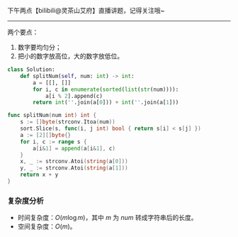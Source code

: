 下午两点【biIibiIi@灵茶山艾府】直播讲题，记得关注哦~

---

两个要点：

1. 数字要均匀分；
2. 把小的数字放高位，大的数字放低位。

```py [sol1-Python3]
class Solution:
    def splitNum(self, num: int) -> int:
        a = [[], []]
        for i, c in enumerate(sorted(list(str(num)))):
            a[i % 2].append(c)
        return int(''.join(a[0])) + int(''.join(a[1]))
```

```go [sol1-Go]
func splitNum(num int) int {
	s := []byte(strconv.Itoa(num))
	sort.Slice(s, func(i, j int) bool { return s[i] < s[j] })
	a := [2][]byte{}
	for i, c := range s {
		a[i&1] = append(a[i&1], c)
	}
	x, _ := strconv.Atoi(string(a[0]))
	y, _ := strconv.Atoi(string(a[1]))
	return x + y
}
```

### 复杂度分析

- 时间复杂度：$O(m\log m)$，其中 $m$ 为 $\textit{num}$ 转成字符串后的长度。
- 空间复杂度：$O(m)$。
